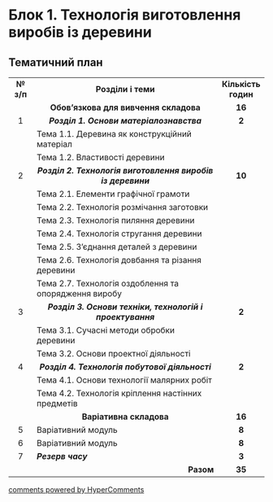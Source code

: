 <div id="hypercomments_widget" class="js-hypercomments-widget invisible"></div>

# Блок 1. Технологія виготовлення виробів із деревини

## Тематичний план

<table>
  <tr>
    <td width="10%" align="center"><b>№ з/п</b></td>
    <td width="80%" align="center"><b>Розділи  і теми</b></td>
    <td width="10%" align="center"><b>Кількість годин</b></td>
  </tr>
  <tr>
    <td width="10%" align="center"></td>
    <td width="80%" align="center"><b>Обов’язкова для вивчення складова</b></td>
    <td width="10%" align="center"><b>16</b></td>
  </tr>
  <tr>
    <td width="10%" align="center">1</td>
    <td width="80%" align="center"><b><i>Розділ 1. Основи матеріалознавства</i></b></td>
    <td width="10%" align="center"><b>2</b></td>
  </tr>
  <tr>
    <td width="10%" align="center"></td>
    <td width="80%" style="vertical-align:top !important;">Тема 1.1. Деревина як конструкційний матеріал</td>
    <td width="10%" align="center"></td>
  </tr>
  <tr>
    <td width="10%" align="center"></td>
    <td width="80%" style="vertical-align:top !important;">Тема 1.2. Властивості деревини</td>
    <td width="10%" align="center"></td>
  </tr>
  <tr>
    <td width="10%" align="center">2</td>
    <td width="80%" align="center"><b><i>Розділ 2. Технологія виготовлення виробів із деревини</i></b></td>
    <td width="10%" align="center"><b>10</b></td>
  </tr>
  <tr>
    <td width="10%" align="center" rowspan="7"></td>
    <td width="80%" style="vertical-align:top !important;">Тема 2.1. Елементи графічної грамоти</td>
    <td width="10%" align="center"></td>
  </tr>
  <tr>
    <td width="80%" style="vertical-align:top !important;">Тема 2.2. Технологія розмічання заготовки</td>
    <td width="10%" align="center"></td>
  </tr>
  <tr>
    <td width="80%" style="vertical-align:top !important;">Тема 2.3. Технологія пиляння деревини</td>
    <td width="10%" align="center"></td>
  </tr>  
  <tr>
    <td width="80%" style="vertical-align:top !important;">Тема 2.4. Технологія стругання деревини</td>
    <td width="10%" align="center"></td>
  </tr>
  <tr>
    <td width="80%" style="vertical-align:top !important;">Тема 2.5. З’єднання деталей з деревини </td>
    <td width="10%" align="center"></td>
  </tr>
  <tr>
    <td width="80%" style="vertical-align:top !important;">Тема 2.6. Технологія довбання та різання деревини</td>
    <td width="10%" align="center"></td>
  </tr>
  <tr>
    <td width="80%" style="vertical-align:top !important;">Тема 2.7. Технологія оздоблення та опорядження виробу</td>
    <td width="10%" align="center"></td>
  </tr>
  <tr>
    <td width="10%" align="center">3</td>
    <td width="80%" align="center"><b><i>Розділ 3. Основи техніки, технологій і проектування</i></b></td>
    <td width="10%" align="center"><b>2</b></td>
  </tr>
  <tr>
    <td width="10%" align="center" rowspan="2"></td>
    <td width="80%" style="vertical-align:top !important;">Тема 3.1. Сучасні методи обробки деревини</td>
    <td width="10%" align="center"></td>
  </tr>
  <tr>
    <td width="80%" style="vertical-align:top !important;">Тема 3.2. Основи проектної діяльності</td>
    <td width="10%" align="center"></td>
  </tr>
  <tr>
    <td width="10%" align="center">4</td>
    <td width="80%" align="center"><b><i>Розділ 4. Технологія побутової діяльності</i></b></td>
    <td width="10%" align="center"><b>2</b></td>
  </tr>
  <tr>
    <td width="10%" align="center" rowspan="2"></td>
    <td width="80%" style="vertical-align:top !important;">Тема 4.1. Основи технології малярних робіт</td>
    <td width="10%" align="center"></td>
  </tr>
  <tr>
    <td width="80%" style="vertical-align:top !important;">Тема 4.2. Технологія кріплення настінних предметів</td>
    <td width="10%" align="center"></td>
  </tr>
  <tr>
    <td width="10%" align="center"></td>
    <td width="80%" align="center"><b>Варіативна складова</b></td>
    <td width="10%" align="center"><b>16</b></td>
  </tr>
  <tr>
    <td width="10%" align="center">5</td>
    <td width="80%" style="vertical-align:top !important;">Варіативний модуль</td>
    <td width="10%" align="center"><b>8</b></td>
  </tr>
  <tr>
    <td width="10%" align="center">6</td>
    <td width="80%" style="vertical-align:top !important;">Варіативний модуль</td>
    <td width="10%" align="center"><b>8</b></td>
  </tr>
  <tr>
    <td width="10%" align="center">7</td>
    <td width="80%" style="vertical-align:top !important;"><b><i>Резерв часу</i></b></td>
    <td width="10%" align="center"><b>3</b></td>
  </tr>
  <tr>
    <td width="10%" align="center"></td>
    <td width="80%" align="right"><b>Разом</b></td>
    <td width="10%" align="center"><b>35</b></td>
  </tr>
</table>

<div class="js-hypercomments-container">
<a href="http://hypercomments.com" class="hc-link" title="comments widget">comments powered by HyperComments</a>
</div>
